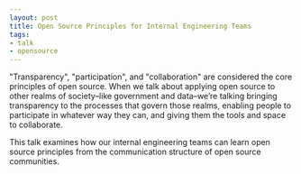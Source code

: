 ```yaml
---
layout: post
title: Open Source Principles for Internal Engineering Teams
tags:
- talk
- opensource
---
```


"Transparency", "participation", and "collaboration" are considered the core principles of open source. When we talk about applying open source to other realms of society–like government and data–we’re talking bringing transparency to the processes that govern those realms, enabling people to participate in whatever way they can, and giving them the tools and space to collaborate.

This talk examines how our internal engineering teams can learn open source principles from the communication structure of open source communities.

<script async class="speakerdeck-embed" data-id="310d4771c0f34602a3a688022e2346e3" data-ratio="1.77777777777778" src="//speakerdeck.com/assets/embed.js"></script>
